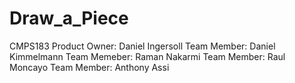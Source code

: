 # Draw_a_Piece
CMPS183
Product Owner: Daniel Ingersoll
Team Member: Daniel Kimmelmann
Team Memeber: Raman Nakarmi
Team Member: Raul Moncayo
Team Member: Anthony Assi
